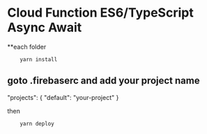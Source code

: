 # Cloud Function ES6/TypeScript Async Await

\*\*each folder

```
    yarn install
```

## goto .firebaserc and add your project name

"projects": {
"default": "your-project"
}

then

```
    yarn deploy
```
